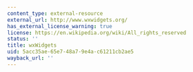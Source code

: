 ```yaml
---
content_type: external-resource
external_url: http://www.wxwidgets.org/
has_external_license_warning: true
license: https://en.wikipedia.org/wiki/All_rights_reserved
status: ''
title: wxWidgets
uid: 5acc35ae-65e7-48a7-9e4a-c61211cb2ae5
wayback_url: ''
---
```

